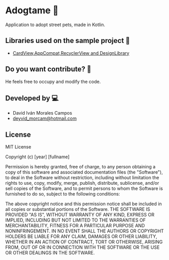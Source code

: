 # Adogtame :iphone: 
Application to adopt street pets, made in Kotlin.
##   Libraries used on the sample project :scroll:
* [CardView,AppCompat,RecyclerView and DesignLibrary](https://developer.android.com/topic/libraries/support-library/?hl=es)

## Do you want contribute? :clap:
He feels free to occupy and modify the code.
## Developed by :computer:
* David Iván Morales Campos
* deyvid_morcam@hotmail.com

## License
MIT License

Copyright (c) [year] [fullname]

Permission is hereby granted, free of charge, to any person obtaining a copy
of this software and associated documentation files (the "Software"), to deal
in the Software without restriction, including without limitation the rights
to use, copy, modify, merge, publish, distribute, sublicense, and/or sell
copies of the Software, and to permit persons to whom the Software is
furnished to do so, subject to the following conditions:

The above copyright notice and this permission notice shall be included in all
copies or substantial portions of the Software.
THE SOFTWARE IS PROVIDED "AS IS", WITHOUT WARRANTY OF ANY KIND, EXPRESS OR
IMPLIED, INCLUDING BUT NOT LIMITED TO THE WARRANTIES OF MERCHANTABILITY,
FITNESS FOR A PARTICULAR PURPOSE AND NONINFRINGEMENT. IN NO EVENT SHALL THE
AUTHORS OR COPYRIGHT HOLDERS BE LIABLE FOR ANY CLAIM, DAMAGES OR OTHER
LIABILITY, WHETHER IN AN ACTION OF CONTRACT, TORT OR OTHERWISE, ARISING FROM,
OUT OF OR IN CONNECTION WITH THE SOFTWARE OR THE USE OR OTHER DEALINGS IN THE
SOFTWARE.
